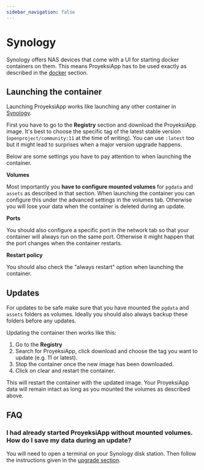 ```yaml
---
sidebar_navigation: false
---
```


# Synology

Synology offers NAS devices that come with a UI for starting docker containers on them.
This means ProyeksiApp has to be used exactly as described in the [docker](../docker/#one-container-per-process-recommended) section.

## Launching the container

Launching ProyeksiApp works like launching any other container in [Synology](https://www.synology.com/en-global/knowledgebase/DSM/help/Docker/docker_container).

First you have to go to the **Registry** section and download the ProyeksiApp image.
It's best to choose the specific tag of the latest stable version (`openproject/community:11` at the time of writing).
You can use `:latest` too but it might lead to surprises when a major version upgrade happens.

Below are some settings you have to pay attention to when launching the container.

**Volumes**

Most importantly you **have to configure mounted volumes** for `pgdata` and `assets` as described in that section.
When launching the container you can configure this under the advanced settings in the volumes tab.
Otherwise you will lose your data when the container is deleted during an update.

**Ports**

You should also configure a specific port in the network tab so that your container will always run
on the same port. Otherwise it might happen that the port changes when the container restarts.

**Restart policy**

You should also check the "always restart" option when launching the container.

## Updates

For updates to be safe make sure that you have mounted the `pgdata` and `assets` folders as volumes.
Ideally you should also always backup these folders before any updates.

Updating the container then works like this:

1. Go to the **Registry**
2. Search for ProyeksiApp, click download and choose the tag you want to update (e.g. 11 or latest).
3. Stop the container once the new image has been downloaded.
4. Click on clear and restart the container.

This will restart the container with the updated image.
Your ProyeksiApp data will remain intact as long as you mounted the volumes as described above.

## FAQ

### I had already started ProyeksiApp without mounted volumes. How do I save my data during an update?

You will need to open a terminal on your Synology disk station.
Then follow the instructions given in the [upgrade section](../../operation/upgrading/#compose-based-installation).
